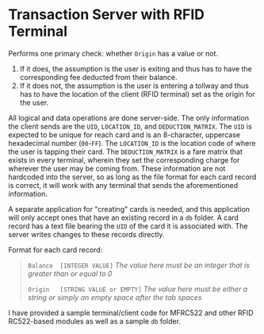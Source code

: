 # Transaction Server with RFID Terminal
Performs one primary check: whether `Origin` has a value or not.
1. If it does, the assumption is the user is exiting and thus has to have the corresponding fee deducted from their balance.
2. If it does not, the assumption is the user is entering a tollway and thus has to have the location of the client (RFID terminal) set as the origin for the user.

All logical and data operations are done server-side. The only information the client sends are the `UID`, `LOCATION_ID`, and `DEDUCTION_MATRIX`. The `UID` is expected to be unique for reach card and is an 8-character, uppercase hexadecimal number (`00`-`FF`). The `LOCATION_ID` is the location code of where the user is tapping their card. The `DEDUCTION_MATRIX` is a fare matrix that exists in every terminal, wherein they set the corresponding charge for wherever the user may be coming from. These information are not hardcoded into the server, so as long as the file format for each card record is correct, it will work with any terminal that sends the aforementioned information.

A separate application for "creating" cards is needed, and this application will only accept ones that have an existing record in a `db` folder. A card record has a text file bearing the `UID` of the card it is associated with. The server writes changes to these records directly.

Format for each card record:

> ``Balance  [INTEGER VALUE]`` *The value here must be an integer that is greater than or equal to 0*
> 
> ``Origin   [STRING VALUE or EMPTY]`` *The value here must be either a string or simply an empty space after the tab spaces*

I have provided a sample terminal/client code for MFRC522 and other RFID RC522-based modules as well as a sample `db` folder.
